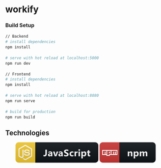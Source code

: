 # workify

### Build Setup

```bash
// Backend
# install dependencies
npm install

# serve with hot reload at localhost:5000
npm run dev

// Frontend
# install dependencies
npm install

# serve with hot reload at localhost:8080
npm run serve

# build for production
npm run build

```

## Technologies

<p align="center">
 <img src="https://raw.githubusercontent.com/8bithemant/8bithemant/master/svg/dev/languages/js.svg" alt="Fail">
 <img src="https://raw.githubusercontent.com/8bithemant/8bithemant/master/svg/dev/services/npm.svg" alt="Fail">
</p>
